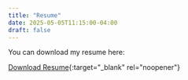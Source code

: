 ```yaml
---
title: "Resume"
date: 2025-05-05T11:15:00-04:00
draft: false
---
```


You can download my resume here:

[Download Resume](/He.Yuqi.Resume.pdf){:target="_blank" rel="noopener"}

